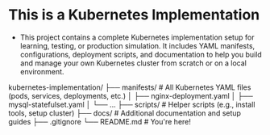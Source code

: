 # This is a Kubernetes Implementation 
- This project contains a complete Kubernetes implementation setup for learning, testing, or production simulation. It includes YAML manifests, configurations, deployment scripts, and documentation to help you build and manage your own Kubernetes cluster from scratch or on a local environment.

kubernetes-implementation/
├── manifests/              # All Kubernetes YAML files (pods, services, deployments, etc.)
│   ├── nginx-deployment.yaml
│   ├── mysql-statefulset.yaml
│   └── ...
├── scripts/                # Helper scripts (e.g., install tools, setup cluster)
├── docs/                   # Additional documentation and setup guides
├── .gitignore
└── README.md               # You're here!